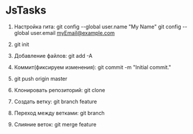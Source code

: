# JsTasks

1. Настройка гита:
git config --global user.name "My Name"
git config --global user.email myEmail@example.com

2. git init

3. Добавление файлов:
git add -A

4. Коммит(фиксируем изменения):
git commit -m "Initial commit."

5. git push origin master

6. Клонировать репозиторий: git clone

7. Создать ветку: git branch feature

8. Переход между ветками: git branch

9. Слияние веток: git merge feature

